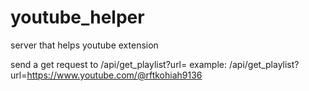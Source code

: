 # youtube_helper
server that helps youtube extension

send a get request to /api/get_playlist?url=<URL>
example: /api/get_playlist?url=https://www.youtube.com/@rftkohiah9136
